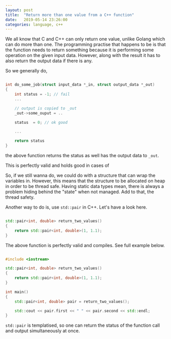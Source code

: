 ```yaml
---
layout: post
title:  "Return more than one value from a C++ function"
date:   2019-05-14 23:26:00
categories: language, c++
---
```


We all know that C and C++ can only return one value, unlike Golang which can do more than one. The programming practise that happens to be is that the function needs to return something because it is performing some operation on the given input data. However, along with the result it has to also return the output data if there is any.

So we generally do,

```c

int do_some_job(struct input_data *_in, struct output_data *_out)
{
    int status = -1; // fail
    ...

    // output is copied to _out
    _out->some_ouput = .. 

    status  = 0; // ok good

    ...

    return status
}

```

the above function returns the status as well has the output data to `_out`.

This is perfectly valid and holds good in cases of 


So, if we still wanna do, we could do with a structure that can wrap the variables in. However, this means that the structure to be allocated on heap in order to be thread safe. Having static data types mean, there is always a problem hiding behind the "state" when not managed. Add to that, the thread safety.

Another way to do is, use `std::pair` in C++. Let's have a look here.

```cpp

std::pair<int, double> return_two_values()
{
    return std::pair<int, double>(1, 1.1);
}

```

The above function is perfectly valid and compiles. See full example below.

```cpp

#include <iostream>

std::pair<int, double> return_two_values()
{
    return std::pair<int, double>(1, 1.1);
}

int main()
{
    std::pair<int, double> pair = return_two_values();

    std::cout << pair.first << " " << pair.second << std::endl;
}

```

`std::pair` is templatised, so one can return the status of the function call and output simultaneously at once.
